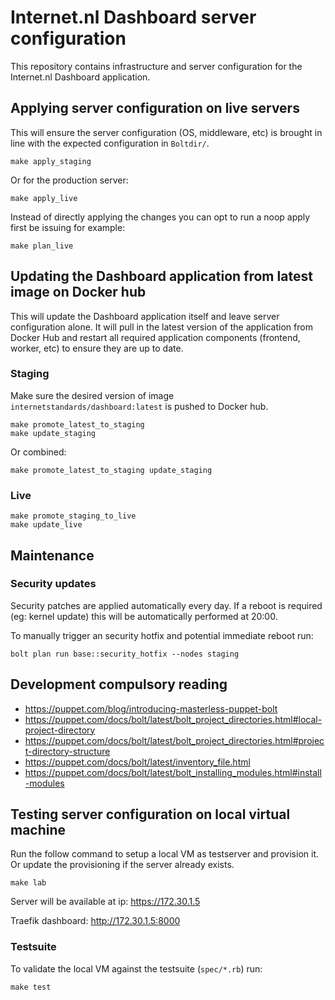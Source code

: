 # Internet.nl Dashboard server configuration

This repository contains infrastructure and server configuration for the Internet.nl Dashboard application.

## Applying server configuration on live servers

This will ensure the server configuration (OS, middleware, etc) is brought in line with the expected configuration in `Boltdir/`.

    make apply_staging

Or for the production server:

    make apply_live

Instead of directly applying the changes you can opt to run a noop apply first be issuing for example:

    make plan_live

## Updating the Dashboard application from latest image on Docker hub

This will update the Dashboard application itself and leave server configuration alone. It will pull in the latest version of the application from Docker Hub and restart all required application components (frontend, worker, etc) to ensure they are up to date.

### Staging

Make sure the desired version of image `internetstandards/dashboard:latest` is pushed to Docker hub.

    make promote_latest_to_staging
    make update_staging

Or combined:

    make promote_latest_to_staging update_staging

### Live

    make promote_staging_to_live
    make update_live

## Maintenance

### Security updates

Security patches are applied automatically every day. If a reboot is required (eg: kernel update) this will be automatically performed at 20:00.

To manually trigger an security hotfix and potential immediate reboot run:

    bolt plan run base::security_hotfix --nodes staging

## Development compulsory reading

- https://puppet.com/blog/introducing-masterless-puppet-bolt
- https://puppet.com/docs/bolt/latest/bolt_project_directories.html#local-project-directory
- https://puppet.com/docs/bolt/latest/bolt_project_directories.html#project-directory-structure
- https://puppet.com/docs/bolt/latest/inventory_file.html
- https://puppet.com/docs/bolt/latest/bolt_installing_modules.html#install-modules

## Testing server configuration on local virtual machine

Run the follow command to setup a local VM as testserver and provision it. Or update the provisioning if the server already exists.

    make lab

Server will be available at ip: https://172.30.1.5

Traefik dashboard: http://172.30.1.5:8000

### Testsuite

To validate the local VM against the testsuite (`spec/*.rb`) run:

    make test
